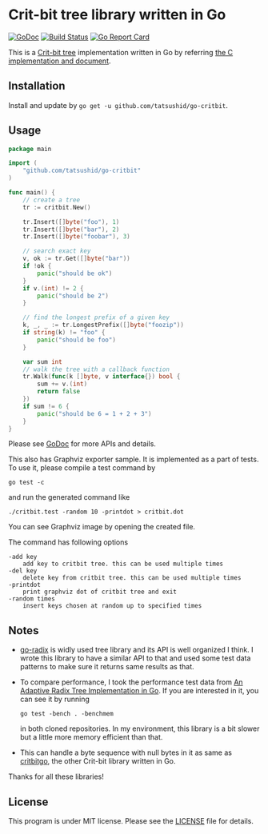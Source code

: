 Crit-bit tree library written in Go
===================================

[![GoDoc](https://godoc.org/github.com/tatsushid/go-critbit?status.svg)][godoc]
[![Build Status](https://travis-ci.org/tatsushid/go-critbit.svg?branch=master)](https://travis-ci.org/tatsushid/go-critbit)
[![Go Report Card](https://goreportcard.com/badge/github.com/tatsushid/go-critbit)](https://goreportcard.com/report/github.com/tatsushid/go-critbit)

This is a [Crit-bit tree](http://cr.yp.to/critbit.html) implementation written in Go by referring [the C implementation and document](https://github.com/agl/critbit).

## Installation

Install and update by `go get -u github.com/tatsushid/go-critbit`.

## Usage

```go
package main

import (
	"github.com/tatsushid/go-critbit"
)

func main() {
	// create a tree
	tr := critbit.New()

	tr.Insert([]byte("foo"), 1)
	tr.Insert([]byte("bar"), 2)
	tr.Insert([]byte("foobar"), 3)

	// search exact key
	v, ok := tr.Get([]byte("bar"))
	if !ok {
		panic("should be ok")
	}
	if v.(int) != 2 {
		panic("should be 2")
	}

	// find the longest prefix of a given key
	k, _, _ := tr.LongestPrefix([]byte("foozip"))
	if string(k) != "foo" {
		panic("should be foo")
	}

	var sum int
	// walk the tree with a callback function
	tr.Walk(func(k []byte, v interface{}) bool {
		sum += v.(int)
		return false
	})
	if sum != 6 {
		panic("should be 6 = 1 + 2 + 3")
	}
}
```

Please see [GoDoc][godoc] for more APIs and details.

This also has Graphviz exporter sample. It is implemented as a part of tests.
To use it, please compile a test command by

```shellsession
go test -c
```

and run the generated command like

```shellsession
./critbit.test -random 10 -printdot > critbit.dot
```

You can see Graphviz image by opening the created file.

The command has following options

```
-add key
	add key to critbit tree. this can be used multiple times
-del key
	delete key from critbit tree. this can be used multiple times
-printdot
	print graphviz dot of critbit tree and exit
-random times
	insert keys chosen at random up to specified times
```

## Notes
- [go-radix](https://github.com/armon/go-radix) is widly used tree library and its API is well organized I think. I wrote this library to have a similar API to that and used some test data patterns to make sure it returns same results as that.
- To compare performance, I took the performance test data from [An Adaptive Radix Tree Implementation in Go](https://github.com/plar/go-adaptive-radix-tree). If you are interested in it, you can see it by running
  
  ```shellsession
  go test -bench . -benchmem
  ```

  in both cloned repositories. In my environment, this library is a bit slower but a little more memory efficient than that.
- This can handle a byte sequence with null bytes in it as same as [critbitgo](https://github.com/k-sone/critbitgo), the other Crit-bit library written in Go.

Thanks for all these libraries!

## License
This program is under MIT license. Please see the [LICENSE][license] file for details.

[godoc]: http://godoc.org/github.com/tatsushid/go-critbit
[license]: https://github.com/tatsushid/go-critbit/blob/master/LICENSE
